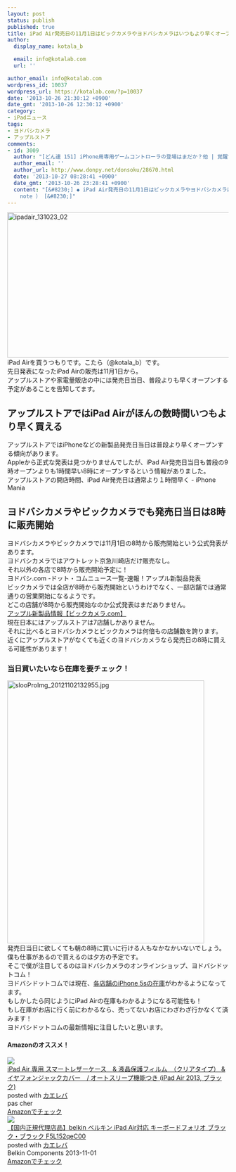 ```yaml
---
layout: post
status: publish
published: true
title: iPad Air発売日の11月1日はビックカメラやヨドバシカメラはいつもより早くオープンする
author:
  display_name: kotala_b

  email: info@kotalab.com
  url: ''

author_email: info@kotalab.com
wordpress_id: 10037
wordpress_url: https://kotalab.com/?p=10037
date: '2013-10-26 21:30:12 +0900'
date_gmt: '2013-10-26 12:30:12 +0900'
category:
- iPadニュース
tags:
- ヨドバシカメラ
- アップルストア
comments:
- id: 3009
  author: "[どん速 151] iPhone用専用ゲームコントローラの登場はまだか？他 | 覚醒する @CDiP"
  author_email: ''
  author_url: http://www.donpy.net/donsoku/28670.html
  date: '2013-10-27 08:28:41 +0900'
  date_gmt: '2013-10-26 23:28:41 +0900'
  content: "[&#8230;] ◆ iPad Air発売日の11月1日はビックカメラやヨドバシカメラはいつもより早くオープンする （ via kotala&#8217;s
    note ） [&#8230;]"
---
```

<p><img src="https://kotalab.com/wp-content/uploads/ipadair_131023_02-546x331.png" alt="ipadair_131023_02" width="546" height="331" class="alignnone size-large wp-image-10018" /><br />
iPad Airを買うつもりです。こたら（@kotala_b）です。<br />
先日発表になったiPad Airの販売は11月1日から。<br />
アップルストアや家電量販店の中には発売日当日、普段よりも早くオープンする予定があることを告知してます。<br />
<!--more--></p>
<h2>アップルストアではiPad Airがほんの数時間いつもより早く買える</h2>
<p>アップルストアではiPhoneなどの新製品発売日当日は普段より早くオープンする傾向があります。<br />
Appleから正式な発表は見つかりませんでしたが、iPad Air発売日当日も普段の9時オープンよりも1時間早い8時にオープンするという情報がありました。<br />
<span class="removed_link" title="iphone-mania.jp/news-8366/">アップルストアの開店時間、iPad Air発売日は通常より１時間早く - iPhone Mania</span></p>
<h2>ヨドバシカメラやビックカメラでも発売日当日は8時に販売開始</h2>
<p>ヨドバシカメラやビックカメラでは11月1日の8時から販売開始という公式発表があります。<br />
ヨドバシカメラではアウトレット京急川崎店だけ販売なし。<br />
それ以外の各店で8時から販売開始予定に！<br />
<span class="removed_link" title="www.yodobashi.com/ec/news/2000014228/index.html?kind=0001">ヨドバシ.com -ドット・コムニュース一覧-速報！アップル新製品発表</span><br />
ビックカメラでは全店が8時から販売開始というわけでなく、一部店舗では通常通りの営業開始になるようです。<br />
どこの店舗が8時から販売開始なのか公式発表はまだありません。<br />
<a href="http://www.biccamera.com/bicbic/jsp/w/special/newrelease/20131023.jsp?ref=toppage" target="_blank">アップル新製品情報【ビックカメラ.com】</a><br />
現在日本にはアップルストアは7店舗しかありません。<br />
それに比べるとヨドバシカメラとビックカメラは何倍もの店舗数を誇ります。<br />
近くにアップルストアがなくても近くのヨドバシカメラなら発売日の8時に買える可能性があります！</p>
<h3>当日買いたいなら在庫を要チェック！</h3>
<p><img src="https://kotalab.com/wp-content/uploads/slooProImg_20121102132955.jpg" alt="slooProImg_20121102132955.jpg" width="448" height="598" class="alignnone size-full wp-image-3907" /><br />
発売日当日に欲しくても朝の8時に買いに行ける人もなかなかいないでしょう。<br />
僕も仕事があるので買えるのは夕方の予定です。<br />
そこで僕が注目してるのはヨドバシカメラのオンラインショップ、ヨドバシドットコム！<br />
ヨドバシドットコムでは現在、<a href="http://www.yodobashi.com/ec/support/apple/iphone2013/index.html" target="_blank">各店舗のiPhone 5sの在庫</a>がわかるようになってます。<br />
もしかしたら同じようにiPad Airの在庫もわかるようになる可能性も！<br />
もし在庫がお店に行く前にわかるなら、売ってないお店にわざわざ行かなくて済みます！<br />
ヨドバシドットコムの最新情報に注目したいと思います。</p>
<h4 class="aam">Amazonのオススメ！</h4>
<div class="kaerebalink-box">
<div class="kaerebalink-image"><a href="https://www.amazon.co.jp/exec/obidos/ASIN/B00G3RYFK0/same-22/ref=nosim/" rel="nofollow" target="_blank"><img src="https://images-fe.ssl-images-amazon.com/images/I/41yN3OrPTML._SL160_.jpg" style="border: none;" /></a></div>
<div class="kaerebalink-info">
<div class="kaerebalink-name"><a href="https://www.amazon.co.jp/exec/obidos/ASIN/B00G3RYFK0/same-22/ref=nosim/" rel="nofollow" target="_blank">iPad Air 専用 スマートレザーケース　& 液晶保護フィルム　（クリアタイプ） & イヤフォンジャックカバー　/ オートスリープ機能つき (iPad Air 2013, ブラック)</a>
<div class="kaerebalink-powered-date">posted with <a href="https://kaereba.com" rel="nofollow" target="_blank">カエレバ</a></div>
</div>
<div class="kaerebalink-detail"> pas cher     </div>
<div class="kaerebalink-link1">
<div class="shoplinkamazon"><a href="https://www.amazon.co.jp/gp/search?keywords=iPad%20Air%202013&__mk_ja_JP=%83J%83%5E%83J%83i&tag=same-22" rel="nofollow" target="_blank" title="アマゾン" >Amazonでチェック</a></div>
</div>
</div>
<div class="booklink-footer"></div>
</div>
<div class="kaerebalink-box">
<div class="kaerebalink-image"><a href="https://www.amazon.co.jp/exec/obidos/ASIN/B00ETBI6FC/same-22/ref=nosim/" rel="nofollow" target="_blank"><img src="https://images-fe.ssl-images-amazon.com/images/I/31g8dF8XhYL._SL160_.jpg" style="border: none;" /></a></div>
<div class="kaerebalink-info">
<div class="kaerebalink-name"><a href="https://www.amazon.co.jp/exec/obidos/ASIN/B00ETBI6FC/same-22/ref=nosim/" rel="nofollow" target="_blank">【国内正規代理店品】belkin ベルキン iPad Air対応 キーボードフォリオ ブラック・ブラック F5L152qeC00</a>
<div class="kaerebalink-powered-date">posted with <a href="https://kaereba.com" rel="nofollow" target="_blank">カエレバ</a></div>
</div>
<div class="kaerebalink-detail"> Belkin Components 2013-11-01    </div>
<div class="kaerebalink-link1">
<div class="shoplinkamazon"><a href="https://www.amazon.co.jp/gp/search?keywords=F5L152qeC00&__mk_ja_JP=%83J%83%5E%83J%83i&tag=same-22" rel="nofollow" target="_blank" title="アマゾン" >Amazonでチェック</a></div>
</div>
</div>
<div class="booklink-footer"></div>
</div>
